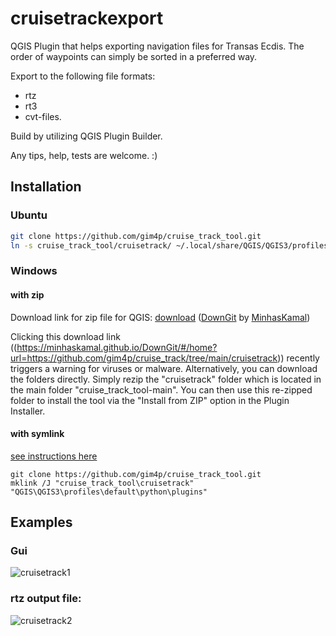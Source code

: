 # cruisetrackexport

QGIS Plugin that helps exporting navigation files for Transas Ecdis. The order of waypoints can simply be sorted in a preferred way.

Export to the following file formats:
- rtz
- rt3
- cvt-files.

Build by utilizing QGIS Plugin Builder.

Any tips, help, tests are welcome. :)

## Installation

### Ubuntu 

```bash
git clone https://github.com/gim4p/cruise_track_tool.git
ln -s cruise_track_tool/cruisetrack/ ~/.local/share/QGIS/QGIS3/profiles/default/python/plugins
```

### Windows

#### with zip

Download link for zip file for QGIS:
[download](https://minhaskamal.github.io/DownGit/#/home?url=https://github.com/gim4p/cruise_track/tree/main/cruisetrack)
([DownGit](https://minhaskamal.github.io/DownGit/#/home) by [MinhasKamal](https://github.com/MinhasKamal))

Clicking this download link ((https://minhaskamal.github.io/DownGit/#/home?url=https://github.com/gim4p/cruise_track/tree/main/cruisetrack)) recently triggers a warning for viruses or malware. Alternatively, you can download the folders directly. Simply rezip the "cruisetrack" folder which is located in the main folder "cruise_track_tool-main". You can then use this re-zipped folder to install the tool via the "Install from ZIP" option in the Plugin Installer.

#### with symlink

[see instructions here](https://www.howtogeek.com/howto/16226/complete-guide-to-symbolic-links-symlinks-on-windows-or-linux/)

```shell
git clone https://github.com/gim4p/cruise_track_tool.git
mklink /J "cruise_track_tool\cruisetrack" "QGIS\QGIS3\profiles\default\python\plugins"
```

## Examples

### Gui

![cruisetrack1](img/qgis-plugins-screenshot.png)


### rtz output file:

![cruisetrack2](img/rtz-file-screenshot.PNG)


